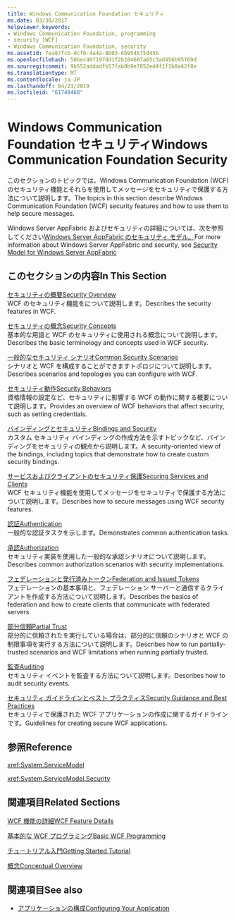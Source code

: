 ```yaml
---
title: Windows Communication Foundation セキュリティ
ms.date: 03/30/2017
helpviewer_keywords:
- Windows Communication Foundation, programming
- security [WCF]
- Windows Communication Foundation, security
ms.assetid: 7ea87fcb-dcfb-4a4a-8b03-6b954575d45b
ms.openlocfilehash: 58bec40f197dd1f2b104607a65c3ad456b95f69d
ms.sourcegitcommit: 9b552addadfb57fab0b9e7852ed4f1f1b8a42f8e
ms.translationtype: MT
ms.contentlocale: ja-JP
ms.lasthandoff: 04/23/2019
ms.locfileid: "61748468"
---
```

# <a name="windows-communication-foundation-security"></a><span data-ttu-id="88c73-102">Windows Communication Foundation セキュリティ</span><span class="sxs-lookup"><span data-stu-id="88c73-102">Windows Communication Foundation Security</span></span>
<span data-ttu-id="88c73-103">このセクションのトピックでは、Windows Communication Foundation (WCF) のセキュリティ機能とそれらを使用してメッセージをセキュリティで保護する方法について説明します。</span><span class="sxs-lookup"><span data-stu-id="88c73-103">The topics in this section describe Windows Communication Foundation (WCF) security features and how to use them to help secure messages.</span></span>  
  
 <span data-ttu-id="88c73-104">Windows Server AppFabric およびセキュリティの詳細については、次を参照してください[Windows Server AppFabric のセキュリティ モデル。](https://go.microsoft.com/fwlink/?LinkID=201279&clcid=0x409)</span><span class="sxs-lookup"><span data-stu-id="88c73-104">For more information about Windows Server AppFabric and security, see [Security Model for Windows Server AppFabric](https://go.microsoft.com/fwlink/?LinkID=201279&clcid=0x409)</span></span>  
  
## <a name="in-this-section"></a><span data-ttu-id="88c73-105">このセクションの内容</span><span class="sxs-lookup"><span data-stu-id="88c73-105">In This Section</span></span>  
 [<span data-ttu-id="88c73-106">セキュリティの概要</span><span class="sxs-lookup"><span data-stu-id="88c73-106">Security Overview</span></span>](../../../../docs/framework/wcf/feature-details/security-overview.md)  
 <span data-ttu-id="88c73-107">WCF のセキュリティ機能をについて説明します。</span><span class="sxs-lookup"><span data-stu-id="88c73-107">Describes the security features in WCF.</span></span>  
  
 [<span data-ttu-id="88c73-108">セキュリティの概念</span><span class="sxs-lookup"><span data-stu-id="88c73-108">Security Concepts</span></span>](../../../../docs/framework/wcf/feature-details/security-concepts.md)  
 <span data-ttu-id="88c73-109">基本的な用語と WCF のセキュリティに使用される概念について説明します。</span><span class="sxs-lookup"><span data-stu-id="88c73-109">Describes the basic terminology and concepts used in WCF security.</span></span>  
  
 [<span data-ttu-id="88c73-110">一般的なセキュリティ シナリオ</span><span class="sxs-lookup"><span data-stu-id="88c73-110">Common Security Scenarios</span></span>](../../../../docs/framework/wcf/feature-details/common-security-scenarios.md)  
 <span data-ttu-id="88c73-111">シナリオと WCF を構成することができますトポロジについて説明します。</span><span class="sxs-lookup"><span data-stu-id="88c73-111">Describes scenarios and topologies you can configure with WCF.</span></span>  
  
 [<span data-ttu-id="88c73-112">セキュリティ動作</span><span class="sxs-lookup"><span data-stu-id="88c73-112">Security Behaviors</span></span>](../../../../docs/framework/wcf/feature-details/security-behaviors-in-wcf.md)  
 <span data-ttu-id="88c73-113">資格情報の設定など、セキュリティに影響する WCF の動作に関する概要について説明します。</span><span class="sxs-lookup"><span data-stu-id="88c73-113">Provides an overview of WCF behaviors that affect security, such as setting credentials.</span></span>  
  
 [<span data-ttu-id="88c73-114">バインディングとセキュリティ</span><span class="sxs-lookup"><span data-stu-id="88c73-114">Bindings and Security</span></span>](../../../../docs/framework/wcf/feature-details/bindings-and-security.md)  
 <span data-ttu-id="88c73-115">カスタム セキュリティ バインディングの作成方法を示すトピックなど、バインディングをセキュリティの観点から説明します。</span><span class="sxs-lookup"><span data-stu-id="88c73-115">A security-oriented view of the bindings, including topics that demonstrate how to create custom security bindings.</span></span>  
  
 [<span data-ttu-id="88c73-116">サービスおよびクライアントのセキュリティ保護</span><span class="sxs-lookup"><span data-stu-id="88c73-116">Securing Services and Clients</span></span>](../../../../docs/framework/wcf/feature-details/securing-services-and-clients.md)  
 <span data-ttu-id="88c73-117">WCF セキュリティ機能を使用してメッセージをセキュリティで保護する方法について説明します。</span><span class="sxs-lookup"><span data-stu-id="88c73-117">Describes how to secure messages using WCF security features.</span></span>  
  
 [<span data-ttu-id="88c73-118">認証</span><span class="sxs-lookup"><span data-stu-id="88c73-118">Authentication</span></span>](../../../../docs/framework/wcf/feature-details/authentication-in-wcf.md)  
 <span data-ttu-id="88c73-119">一般的な認証タスクを示します。</span><span class="sxs-lookup"><span data-stu-id="88c73-119">Demonstrates common authentication tasks.</span></span>  
  
 [<span data-ttu-id="88c73-120">承認</span><span class="sxs-lookup"><span data-stu-id="88c73-120">Authorization</span></span>](../../../../docs/framework/wcf/feature-details/authorization-in-wcf.md)  
 <span data-ttu-id="88c73-121">セキュリティ実装を使用した一般的な承認シナリオについて説明します。</span><span class="sxs-lookup"><span data-stu-id="88c73-121">Describes common authorization scenarios with security implementations.</span></span>  
  
 [<span data-ttu-id="88c73-122">フェデレーションと発行済みトークン</span><span class="sxs-lookup"><span data-stu-id="88c73-122">Federation and Issued Tokens</span></span>](../../../../docs/framework/wcf/feature-details/federation-and-issued-tokens.md)  
 <span data-ttu-id="88c73-123">フェデレーションの基本事項と、フェデレーション サーバーと通信するクライアントを作成する方法について説明します。</span><span class="sxs-lookup"><span data-stu-id="88c73-123">Describes the basics of federation and how to create clients that communicate with federated servers.</span></span>  
  
 [<span data-ttu-id="88c73-124">部分信頼</span><span class="sxs-lookup"><span data-stu-id="88c73-124">Partial Trust</span></span>](../../../../docs/framework/wcf/feature-details/partial-trust.md)  
 <span data-ttu-id="88c73-125">部分的に信頼されたを実行している場合は、部分的に信頼のシナリオと WCF の制限事項を実行する方法について説明します。</span><span class="sxs-lookup"><span data-stu-id="88c73-125">Describes how to run partially-trusted scenarios and WCF limitations when running partially trusted.</span></span>  
  
 [<span data-ttu-id="88c73-126">監査</span><span class="sxs-lookup"><span data-stu-id="88c73-126">Auditing</span></span>](../../../../docs/framework/wcf/feature-details/auditing-security-events.md)  
 <span data-ttu-id="88c73-127">セキュリティ イベントを監査する方法について説明します。</span><span class="sxs-lookup"><span data-stu-id="88c73-127">Describes how to audit security events.</span></span>  
  
 [<span data-ttu-id="88c73-128">セキュリティ ガイドラインとベスト プラクティス</span><span class="sxs-lookup"><span data-stu-id="88c73-128">Security Guidance and Best Practices</span></span>](../../../../docs/framework/wcf/feature-details/security-guidance-and-best-practices.md)  
 <span data-ttu-id="88c73-129">セキュリティで保護された WCF アプリケーションの作成に関するガイドラインです。</span><span class="sxs-lookup"><span data-stu-id="88c73-129">Guidelines for creating secure WCF applications.</span></span>  
  
## <a name="reference"></a><span data-ttu-id="88c73-130">参照</span><span class="sxs-lookup"><span data-stu-id="88c73-130">Reference</span></span>  
 <xref:System.ServiceModel>  
  
 <xref:System.ServiceModel.Security>  
  
## <a name="related-sections"></a><span data-ttu-id="88c73-131">関連項目</span><span class="sxs-lookup"><span data-stu-id="88c73-131">Related Sections</span></span>  
 [<span data-ttu-id="88c73-132">WCF 機能の詳細</span><span class="sxs-lookup"><span data-stu-id="88c73-132">WCF Feature Details</span></span>](../../../../docs/framework/wcf/feature-details/index.md)  
  
 [<span data-ttu-id="88c73-133">基本的な WCF プログラミング</span><span class="sxs-lookup"><span data-stu-id="88c73-133">Basic WCF Programming</span></span>](../../../../docs/framework/wcf/basic-wcf-programming.md)  
  
 [<span data-ttu-id="88c73-134">チュートリアル入門</span><span class="sxs-lookup"><span data-stu-id="88c73-134">Getting Started Tutorial</span></span>](../../../../docs/framework/wcf/getting-started-tutorial.md)  
  
 [<span data-ttu-id="88c73-135">概念</span><span class="sxs-lookup"><span data-stu-id="88c73-135">Conceptual Overview</span></span>](../../../../docs/framework/wcf/conceptual-overview.md)  
  
## <a name="see-also"></a><span data-ttu-id="88c73-136">関連項目</span><span class="sxs-lookup"><span data-stu-id="88c73-136">See also</span></span>

- [<span data-ttu-id="88c73-137">アプリケーションの構成</span><span class="sxs-lookup"><span data-stu-id="88c73-137">Configuring Your Application</span></span>](../../../../docs/framework/wcf/diagnostics/configuring-your-application.md)
